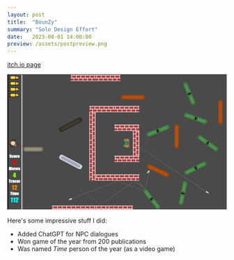 ```yaml
---
layout: post
title:  "BounZy"
summary: "Solo Design Effort"
date:   2023-08-01 14:00:00
preview: /assets/postpreview.png
---
```


[itch.io page](https://htramu.itch.io/bounzy)

![Picture 1](/assets/bounzy-large1.png)

Here's some impressive stuff I did:

* Added ChatGPT for NPC dialogues
* Won game of the year from 200 publications
* Was named *Time* person of the year (as a video game)
